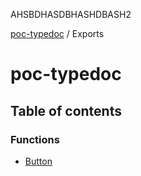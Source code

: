 AHSBDHASDBHASHDBASH2

[poc-typedoc](README.md) / Exports

# poc-typedoc

## Table of contents

### Functions

- [Button](functions/Button.mdx)
